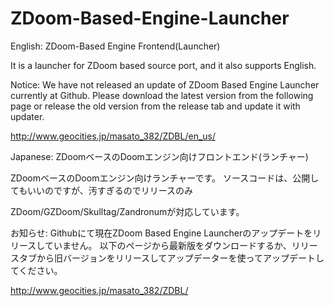 # ZDoom-Based-Engine-Launcher

English:
ZDoom-Based Engine Frontend(Launcher)

It is a launcher for ZDoom based source port, and it also supports English.

Notice:
We have not released an update of ZDoom Based Engine Launcher currently at Github.
Please download the latest version from the following page or release the old version from the release tab and update it with updater.

http://www.geocities.jp/masato_382/ZDBL/en_us/

Japanese:
ZDoomベースのDoomエンジン向けフロントエンド(ランチャー)

ZDoomベースのDoomエンジン向けランチャーです。
ソースコードは、公開してもいいのですが、汚すぎるのでリリースのみ

ZDoom/GZDoom/Skulltag/Zandronumが対応しています。

お知らせ:
Githubにて現在ZDoom Based Engine Launcherのアップデートをリリースしていません。
以下のページから最新版をダウンロードするか、リリースタブから旧バージョンをリリースしてアップデーターを使ってアップデートしてください。

http://www.geocities.jp/masato_382/ZDBL/
